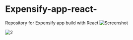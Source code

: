 # Expensify-app-react-
Repository for Expensify app build with React
![Screenshot](https://user-images.githubusercontent.com/38378190/108866275-0df02000-761a-11eb-87dd-cb0cf13ac348.PNG)


![2](https://user-images.githubusercontent.com/38378190/108866603-5e677d80-761a-11eb-9b54-5f96ec6b20c2.PNG)
